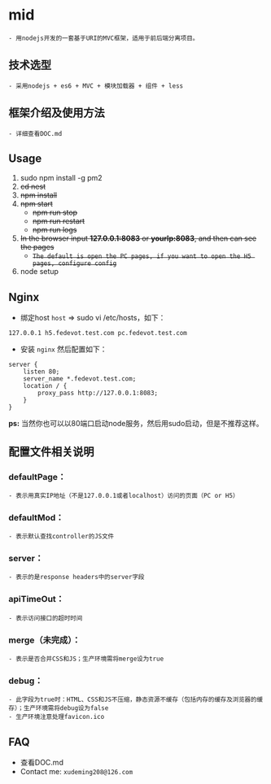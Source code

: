 # mid
	- 用nodejs开发的一套基于URI的MVC框架，适用于前后端分离项目。

## 技术选型
	- 采用nodejs + es6 + MVC + 模块加载器 + 组件 + less

## 框架介绍及使用方法
	- 详细查看DOC.md


## Usage
1. sudo npm install -g pm2
2. ~~cd nest~~
3. ~~npm install~~
4. ~~npm start~~
	* ~~npm run stop~~
	* ~~npm run restart~~
	* ~~npm run logs~~
5. ~~In the browser input **127.0.0.1:8083** or **yourIp:8083**, and then can see the pages~~
    * ~~`The default is open the PC pages, if you want to open the H5 pages, configure config`~~
6. node setup

## Nginx
* 绑定host `host` => sudo vi /etc/hosts，如下：

```
127.0.0.1 h5.fedevot.test.com pc.fedevot.test.com
```
* 安装 `nginx` 然后配置如下：

```
server {
    listen 80;
    server_name *.fedevot.test.com;
    location / {
        proxy_pass http://127.0.0.1:8083;
    }
}
```

**ps:**
	当然你也可以以80端口启动node服务，然后用sudo启动，但是不推荐这样。

## 配置文件相关说明

### defaultPage：
	- 表示用真实IP地址（不是127.0.0.1或者localhost）访问的页面（PC or H5）

### defaultMod：
	- 表示默认查找controller的JS文件

### server：
	- 表示的是response headers中的server字段

### apiTimeOut：
	- 表示访问接口的超时时间

### merge（未完成）：
	- 表示是否合并CSS和JS；生产环境需将merge设为true

### debug：
	- 此字段为true时：HTML、CSS和JS不压缩，静态资源不缓存（包括内存的缓存及浏览器的缓存）；生产环境需将debug设为false
	- 生产环境注意处理favicon.ico

## FAQ
* 查看DOC.md
* Contact me: `xudeming208@126.com`
